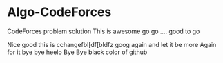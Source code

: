# Algo-CodeForces
CodeForces problem solution This is awesome go go .... good to go

Nice
good
this is cchangefbl[df[bldfz
goog again and let it be more 
Again for it 
bye bye
heelo
Bye Bye
black color of github
